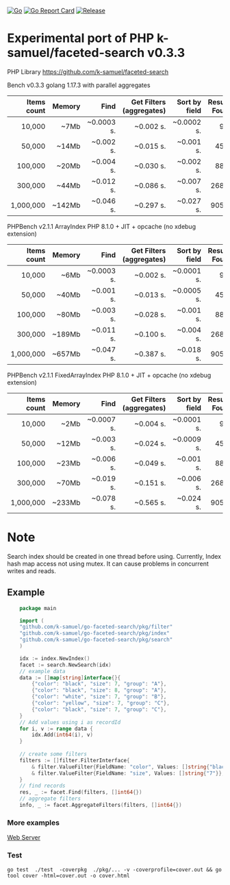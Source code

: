 [![Go](https://github.com/k-samuel/go-faceted-search/actions/workflows/go.yml/badge.svg)](https://github.com/k-samuel/go-faceted-search/actions/workflows/go.yml)
[![Go Report Card](https://goreportcard.com/badge/github.com/k-samuel/go-faceted-search?style=flat-square)](https://goreportcard.com/report/github.com/k-samuel/go-faceted-search)
[![Release](https://img.shields.io/github/release/golang-standards/project-layout.svg?style=flat-square)](https://github.com/k-samuel/go-faceted-search/releases/latest)

# Experimental port of PHP k-samuel/faceted-search v0.3.3

PHP Library https://github.com/k-samuel/faceted-search

Bench v0.3.3 golang 1.17.3 with parallel aggregates

| Items count     | Memory   | Find             | Get Filters (aggregates) | Sort by field| Results Found    |
|----------------:|---------:|-----------------:|-------------------------:|-------------:|-----------------:|
| 10,000          | ~7Mb     | ~0.0003 s.       | ~0.002 s.                | ~0.0002 s.   | 907              |
| 50,000          | ~14Mb    | ~0.002 s.        | ~0.015 s.                | ~0.001 s.    | 4550             |
| 100,000         | ~20Mb    | ~0.004 s.        | ~0.030 s.                | ~0.002 s.    | 8817             |
| 300,000         | ~44Mb    | ~0.012 s.        | ~0.086 s.                | ~0.007 s.    | 26891            |
| 1,000,000       | ~142Mb   | ~0.046 s.        | ~0.297 s.                | ~0.027 s.    | 90520            |


PHPBench v2.1.1 ArrayIndex PHP 8.1.0 + JIT + opcache (no xdebug extension)

| Items count     | Memory   | Find             | Get Filters (aggregates) | Sort by field| Results Found    |
|----------------:|---------:|-----------------:|-------------------------:|-------------:|-----------------:|
| 10,000          | ~6Mb     | ~0.0003 s.       | ~0.002 s.                | ~0.0001 s.   | 907              |
| 50,000          | ~40Mb    | ~0.001 s.        | ~0.013 s.                | ~0.0005 s.   | 4550             |
| 100,000         | ~80Mb    | ~0.003 s.        | ~0.028 s.                | ~0.001 s.    | 8817             |
| 300,000         | ~189Mb   | ~0.011 s.        | ~0.100 s.                | ~0.004 s.    | 26891            |
| 1,000,000       | ~657Mb   | ~0.047 s.        | ~0.387 s.                | ~0.018 s.    | 90520            |

PHPBench v2.1.1 FixedArrayIndex PHP 8.1.0 + JIT + opcache (no xdebug extension)

| Items count     | Memory   | Find             | Get Filters (aggregates) | Sort by field| Results Found    |
|----------------:|---------:|-----------------:|-------------------------:|-------------:|-----------------:|
| 10,000          | ~2Mb     | ~0.0007 s.       | ~0.004 s.                | ~0.0001 s.   | 907              |
| 50,000          | ~12Mb    | ~0.003 s.        | ~0.024 s.                | ~0.0009 s.   | 4550             |
| 100,000         | ~23Mb    | ~0.006 s.        | ~0.049 s.                | ~0.001 s.    | 8817             |
| 300,000         | ~70Mb    | ~0.019 s.        | ~0.151 s.                | ~0.006 s.    | 26891            |
| 1,000,000       | ~233Mb   | ~0.078 s.        | ~0.565 s.                | ~0.024 s.    | 90520            |


# Note

Search index should be created in one thread before using. Currently, Index hash map access not using mutex. 
It can cause problems in concurrent writes and reads.

## Example
```go
    package main

    import (
    "github.com/k-samuel/go-faceted-search/pkg/filter"
    "github.com/k-samuel/go-faceted-search/pkg/index"
    "github.com/k-samuel/go-faceted-search/pkg/search"
    )

    idx := index.NewIndex()
    facet := search.NewSearch(idx)
    // example data
    data := []map[string]interface{}{
        {"color": "black", "size": 7, "group": "A"},
        {"color": "black", "size": 8, "group": "A"},
        {"color": "white", "size": 7, "group": "B"},
        {"color": "yellow", "size": 7, "group": "C"},
        {"color": "black", "size": 7, "group": "C"},
    }
    // Add values using i as recordId
    for i, v := range data {
        idx.Add(int64(i), v)
    }
	
    // create some filters
    filters := []filter.FilterInterface{
        & filter.ValueFilter{FieldName: "color", Values: []string{"black"}},
        & filter.ValueFilter{FieldName: "size", Values: []string{"7"}},
    }
    // find records
    res, _ := facet.Find(filters, []int64{})
    // aggregate filters
    info, _ := facet.AggregateFilters(filters, []int64{})
```

### More examples

[Web Server](./example/)

### Test
` go test  ./test  -coverpkg  ./pkg/... -v -coverprofile=cover.out && go tool cover -html=cover.out -o cover.html `